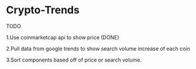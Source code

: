 # Crypto-Trends

TODO


1.Use coinmarketcap api to show price (DONE)

2.Pull data from google trends to show search volume increase of each coin

3.Sort components based off of price or search volume.
